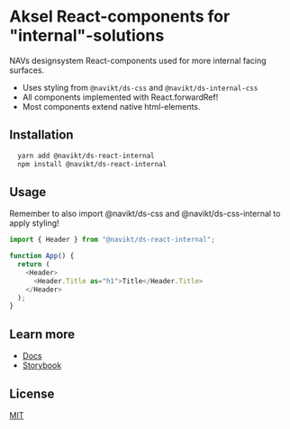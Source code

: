 # Aksel React-components for "internal"-solutions

NAVs designsystem React-components used for more internal facing surfaces.

- Uses styling from `@navikt/ds-css` and `@navikt/ds-internal-css`
- All components implemented with React.forwardRef!
- Most components extend native html-elements.

## Installation

```bash
  yarn add @navikt/ds-react-internal
  npm install @navikt/ds-react-internal
```

## Usage

Remember to also import @navikt/ds-css and @navikt/ds-css-internal to apply styling!

```javascript
import { Header } from "@navikt/ds-react-internal";

function App() {
  return (
    <Header>
      <Header.Title as="h1">Title</Header.Title>
    </Header>
  );
}
```

## Learn more

- [Docs](https://aksel.nav.no/komponenter)
- [Storybook](https://aksel.nav.no/storybook/)

## License

[MIT](https://github.com/navikt/aksel/blob/main/LICENCE)
